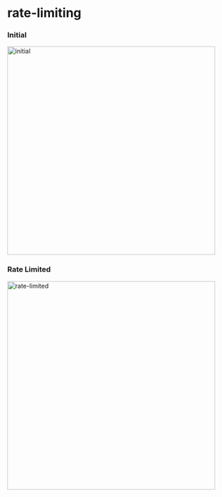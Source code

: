 # rate-limiting

### Initial
<img width="473" alt="initial" src="https://user-images.githubusercontent.com/64327599/231532873-b4e83df8-01b4-4594-857b-9c95316e4366.png">

### Rate Limited
<img width="473" alt="rate-limited" src="https://user-images.githubusercontent.com/64327599/231532888-66ad6cea-13b9-40e3-a977-2daebc1de4ae.png">
